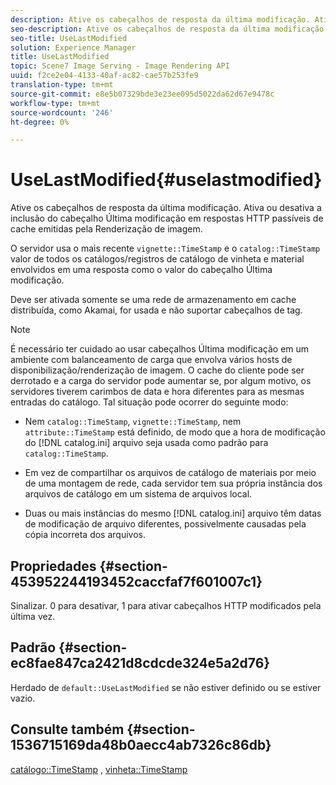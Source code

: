 ```yaml
---
description: Ative os cabeçalhos de resposta da última modificação. Ativa ou desativa a inclusão do cabeçalho Última modificação em respostas HTTP passíveis de cache emitidas pela Renderização de imagem.
seo-description: Ative os cabeçalhos de resposta da última modificação. Ativa ou desativa a inclusão do cabeçalho Última modificação em respostas HTTP passíveis de cache emitidas pela Renderização de imagem.
seo-title: UseLastModified
solution: Experience Manager
title: UseLastModified
topic: Scene7 Image Serving - Image Rendering API
uuid: f2ce2e04-4133-40af-ac82-cae57b253fe9
translation-type: tm+mt
source-git-commit: e8e5b07329bde3e23ee095d5022da62d67e9478c
workflow-type: tm+mt
source-wordcount: '246'
ht-degree: 0%

---
```



# UseLastModified{#uselastmodified}

Ative os cabeçalhos de resposta da última modificação. Ativa ou desativa a inclusão do cabeçalho Última modificação em respostas HTTP passíveis de cache emitidas pela Renderização de imagem.

O servidor usa o mais recente `vignette::TimeStamp` e o `catalog::TimeStamp` valor de todos os catálogos/registros de catálogo de vinheta e material envolvidos em uma resposta como o valor do cabeçalho Última modificação.

Deve ser ativada somente se uma rede de armazenamento em cache distribuída, como Akamai, for usada e não suportar cabeçalhos de tag.

>[!NOTE]
>
>É necessário ter cuidado ao usar cabeçalhos Última modificação em um ambiente com balanceamento de carga que envolva vários hosts de disponibilização/renderização de imagem. O cache do cliente pode ser derrotado e a carga do servidor pode aumentar se, por algum motivo, os servidores tiverem carimbos de data e hora diferentes para as mesmas entradas do catálogo. Tal situação pode ocorrer do seguinte modo:

* Nem `catalog::TimeStamp`, `vignette::TimeStamp`, nem `attribute::TimeStamp` está definido, de modo que a hora de modificação do [!DNL catalog.ini] arquivo seja usada como padrão para `catalog::TimeStamp`.

* Em vez de compartilhar os arquivos de catálogo de materiais por meio de uma montagem de rede, cada servidor tem sua própria instância dos arquivos de catálogo em um sistema de arquivos local.
* Duas ou mais instâncias do mesmo [!DNL catalog.ini] arquivo têm datas de modificação de arquivo diferentes, possivelmente causadas pela cópia incorreta dos arquivos.

## Propriedades {#section-453952244193452caccfaf7f601007c1}

Sinalizar. 0 para desativar, 1 para ativar cabeçalhos HTTP modificados pela última vez.

## Padrão {#section-ec8fae847ca2421d8cdcde324e5a2d76}

Herdado de `default::UseLastModified` se não estiver definido ou se estiver vazio.

## Consulte também {#section-1536715169da48b0aecc4ab7326c86db}

[catálogo::TimeStamp](../../../../../ir-api/material-cat/image-rendering-api-ref/c-ir-material-catalog/c-ir-material-data-reference/r-ir-timestamp-dataref.md#reference-6daf7973dc4f4b4e9e8165756db7c319) , [vinheta::TimeStamp](../../../../../ir-api/material-cat/image-rendering-api-ref/c-ir-material-catalog/c-ir-vignette-map-reference/r-ir-timestamp-vignette.md#reference-d57cdd40a6a645d199dbb1d56cc85bc1)
